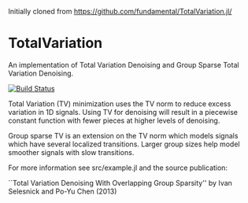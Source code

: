 Initially cloned from https://github.com/fundamental/TotalVariation.jl/

# TotalVariation

An implementation of Total Variation Denoising and Group Sparse Total Variation
Denoising.

[![Build
Status](https://travis-ci.org/fundamental/TotalVariation.jl.png)](https://travis-ci.org/fundamental/TotalVariation.jl)

Total Variation (TV) minimization uses the TV norm to reduce excess variation in
1D signals. Using TV for denoising will result in a piecewise constant function
with fewer pieces at higher levels of denoising.

Group sparse TV is an extension on the TV norm which models signals which have
several localized transitions. Larger group sizes help model smoother signals
with slow transitions.

For more information see src/example.jl and the source publication:

``Total Variation Denoising With Overlapping Group Sparsity'' by
Ivan Selesnick and Po-Yu Chen (2013)

